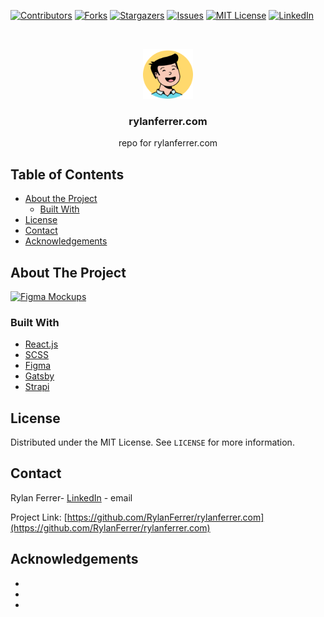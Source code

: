 <!--
*** Thanks for checking out this README Template. If you have a suggestion that would
*** make this better, please fork the repo and create a pull request or simply open
*** an issue with the tag "enhancement".
*** Thanks again! Now go create something AMAZING! :D
***
***
***
*** To avoid retyping too much info. Do a search and replace for the following:
*** github_username, repo, twitter_handle, email
-->

<!-- PROJECT SHIELDS -->
<!--
*** I'm using markdown "reference style" links for readability.
*** Reference links are enclosed in brackets [ ] instead of parentheses ( ).
*** See the bottom of this document for the declaration of the reference variables
*** for contributors-url, forks-url, etc. This is an optional, concise syntax you may use.
*** https://www.markdownguide.org/basic-syntax/#reference-style-links
-->

[![Contributors][contributors-shield]][contributors-url]
[![Forks][forks-shield]][forks-url]
[![Stargazers][stars-shield]][stars-url]
[![Issues][issues-shield]][issues-url]
[![MIT License][license-shield]][license-url]
[![LinkedIn][linkedin-shield]][linkedin-url]

<!-- PROJECT LOGO -->
<br />
<p align="center">
  <a href="https://github.com/RylanFerrer/rylanferrer.com">
    <img src="images/logo.png" alt="Logo" width="80" height="80">
  </a>

  <h3 align="center">rylanferrer.com</h3>

  <p align="center">
    repo for rylanferrer.com
    <br />
  </p>
</p>

<!-- TABLE OF CONTENTS -->

## Table of Contents

- [About the Project](#about-the-project)
  - [Built With](#built-with)
- [License](#license)
- [Contact](#contact)
- [Acknowledgements](#acknowledgements)

<!-- ABOUT THE PROJECT -->

## About The Project

[![Figma Mockups][product-screenshot]](https://res.cloudinary.com/rylanf/image/upload/v1600665733/iuwCrq9_asffao.jpg)

### Built With

- [React.js](https://reactjs.org/)
- [SCSS](https://sass-lang.com/)
- [Figma](https://www.figma.com/)
- [Gatsby](https://www.gatsbyjs.com/)
- [Strapi](https://strapi.io/)

<!-- LICENSE -->

## License

Distributed under the MIT License. See `LICENSE` for more information.

<!-- CONTACT -->

## Contact

Rylan Ferrer- [LinkedIn](https://www.linkedin.com/in/rylanferrer/) - email

Project Link: [https://github.com/RylanFerrer/rylanferrer.com](https://github.com/RylanFerrer/rylanferrer.com)

<!-- ACKNOWLEDGEMENTS -->

## Acknowledgements

- []()
- []()
- []()

<!-- MARKDOWN LINKS & IMAGES -->
<!-- https://www.markdownguide.org/basic-syntax/#reference-style-links -->

[contributors-shield]: https://img.shields.io/github/contributors/rylanferrer/rylanferrer.com.svg?style=flat-square
[contributors-url]: https://github.com/rylanferrer/rylanferrer.com/graphs/contributors
[forks-shield]: https://img.shields.io/github/forks/rylanferrer/rylanferrer.com.svg?style=flat-square
[forks-url]: https://github.com/rylanferrer/rylanferrer.com/network/members
[stars-shield]: https://img.shields.io/github/stars/rylanferrer/rylanferrer.com.svg?style=flat-square
[stars-url]: https://github.com/rylanferrer/rylanferrer.com/stargazers
[issues-shield]: https://img.shields.io/github/issues/rylanferrer/rylanferrer.com.svg?style=flat-square
[issues-url]: https://github.com/rylanferrer/rylanferrer.com/issues
[license-shield]: https://img.shields.io/github/license/rylanferrer/rylanferrer.com.svg?style=flat-square
[license-url]: https://github.com/rylanferrer/rylanferrer.com/blob/master/LICENSE.txt
[linkedin-shield]: https://img.shields.io/badge/-LinkedIn-black.svg?style=flat-square&logo=linkedin&colorB=555
[linkedin-url]: https://www.linkedin.com/in/rylanferrer/
[product-screenshot]: https://imgur.com/iuwCrq9
